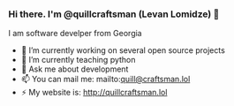 ### Hi there. I'm @quillcraftsman (Levan Lomidze) 👋
I am software develper from Georgia

- 🔭 I’m currently working on several open source projects
- 🌱 I’m currently teaching python
- 💬 Ask me about development
- 📫 You can mail me: mailto:quill@craftsman.lol
- ⚡ My website is: http://quillcraftsman.lol

<!--
**quillcraftsman/quillcraftsman** is a ✨ _special_ ✨ repository because its `README.md` (this file) appears on your GitHub profile.

Here are some ideas to get you started:

- 🔭 I’m currently working on ...
- 🌱 I’m currently learning ...
- 👯 I’m looking to collaborate on ...
- 🤔 I’m looking for help with ...
- 💬 Ask me about ...
- 📫 How to reach me: ...
- 😄 Pronouns: ...
- ⚡ Fun fact: ...
-->


